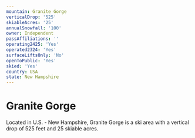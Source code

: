 ```yaml
---
mountain: Granite Gorge
verticalDrop: '525'
skiableAcres: '25'
annualSnowfall: '100'
owner: Independent
passAffiliations: ''
operating2425: 'Yes'
operated2324: 'Yes'
surfaceLiftsOnly: 'No'
openToPublic: 'Yes'
skied: 'Yes'
country: USA
state: New Hampshire
---
```


# Granite Gorge

Located in U.S. - New Hampshire, Granite Gorge is a ski area with a vertical drop of 525 feet and 25 skiable acres.
